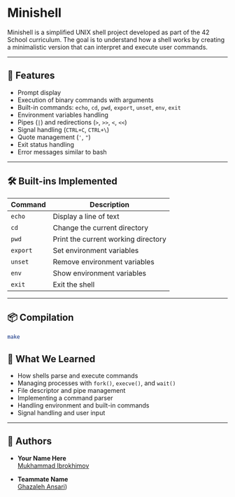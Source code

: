 # Minishell

Minishell is a simplified UNIX shell project developed as part of the 42 School curriculum. The goal is to understand how a shell works by creating a minimalistic version that can interpret and execute user commands.

---

## 🚀 Features

- Prompt display
- Execution of binary commands with arguments
- Built-in commands: `echo`, `cd`, `pwd`, `export`, `unset`, `env`, `exit`
- Environment variables handling
- Pipes (`|`) and redirections (`>`, `>>`, `<`, `<<`)
- Signal handling (`CTRL+C`, `CTRL+\`)
- Quote management (`'`, `"`)
- Exit status handling
- Error messages similar to bash

---

## 🛠️ Built-ins Implemented

| Command | Description |
|---------|-------------|
| `echo`  | Display a line of text |
| `cd`    | Change the current directory |
| `pwd`   | Print the current working directory |
| `export`| Set environment variables |
| `unset` | Remove environment variables |
| `env`   | Show environment variables |
| `exit`  | Exit the shell |

---

## 📦 Compilation

```bash
make
```

## 🧠 What We Learned

- How shells parse and execute commands  
- Managing processes with `fork()`, `execve()`, and `wait()`  
- File descriptor and pipe management  
- Implementing a command parser  
- Handling environment and built-in commands  
- Signal handling and user input  

---

## 👥 Authors

- **Your Name Here**  
  [Mukhammad Ibrokhimov](https://github.com/mukhammadibrokhimov)

- **Teammate Name**  
  [Ghazaleh Ansari](https://github.com/ghazalehans))
